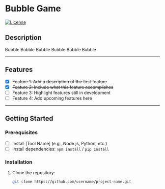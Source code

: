 # Bubble Game

[![License](https://img.shields.io/badge/license-MIT-blue.svg)](LICENSE)

## Description
Bubble Bubble Bubble Bubble Bubble Bubble 

---

## Features
- [x] ~~Feature 1: Add a description of the first feature~~
- [x] ~~Feature 2: Include what this feature accomplishes~~
- [ ] Feature 3: Highlight features still in development
- [ ] Feature 4: Add upcoming features here

---

## Getting Started

### Prerequisites
- [ ] Install [Tool Name] (e.g., Node.js, Python, etc.)
- [ ] Install dependencies: `npm install` / `pip install`

### Installation
1. Clone the repository:
   ```bash
   git clone https://github.com/username/project-name.git
